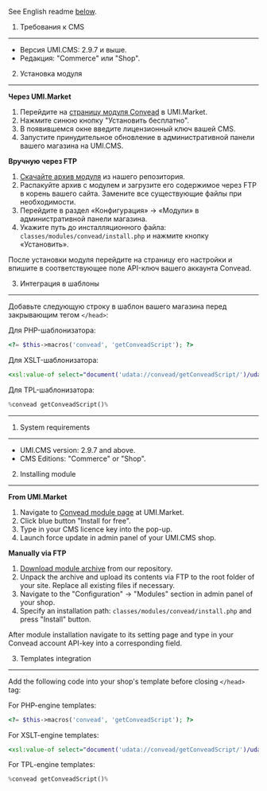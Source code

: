 See English readme [below](#1-system-requirements).

1. Требования к CMS
-------------------

* Версия UMI.CMS: 2.9.7 и выше.
* Редакция: "Сommerce" или "Shop".

2. Установка модуля 
-------------------

**Через UMI.Market**

1. Перейдите на [страницу модуля Convead](http://market.umi-cms.ru/module/convead/) в UMI.Market.
2. Нажмите синюю кнопку "Установить бесплатно".
3. В появившемся окне введите лицензионный ключ вашей CMS.
4. Запустите принудительное обновление в административной панели вашего магазина на UMI.CMS.

**Вручную через FTP**

1. [Скачайте архив модуля](https://d2p70fm3k6a3cb.cloudfront.net/public/plugins/umi/convead.tar) из нашего репозитория.
2. Распакуйте архив с модулем и загрузите его содержимое через FTP в корень вашего сайта. Замените все существующие файлы при необходимости.
3. Перейдите в раздел «Конфигурация» → «Модули» в административной панели магазина.
4. Укажите путь до инсталляционного файла: `classes/modules/convead/install.php` и нажмите кнопку «Установить».

После установки модуля перейдите на страницу его настройки и впишите в соответствующее поле API-ключ вашего аккаунта Convead.

3. Интеграция в шаблоны
-----------------------

Добавьте следующую строку в шаблон вашего магазина перед закрывающим тегом `</head>`:

Для PHP-шаблонизатора:  

```php
<?= $this->macros('convead', 'getConveadScript'); ?>
```

Для XSLT-шаблонизатора:  
```xslt
<xsl:value-of select="document('udata://convead/getConveadScript/')/udata" disable-output-escaping="yes" />
```

Для TPL-шаблонизатора:  

```php
%convead getConveadScript()%
```

----------------------

1. System requirements
----------------------

* UMI.CMS version: 2.9.7 and above.
* CMS Editions: "Сommerce" or "Shop".

2. Installing module
--------------------

**From UMI.Market**

1. Navigate to [Convead module page](http://market.umi-cms.ru/module/convead/) at UMI.Market.
2. Click blue button "Install for free".
3. Type in your CMS licence key into the pop-up.
4. Launch force update in admin panel of your UMI.CMS shop.

**Manually via FTP**

1. [Download module archive](https://d2p70fm3k6a3cb.cloudfront.net/public/plugins/umi/convead.tar) from our repository.
2. Unpack the archive and upload its contents via FTP to the root folder of your site. Replace all existing files if necessary.
3. Navigate to the "Configuration" → "Modules" section in admin panel of your shop.
4. Specify an installation path: `classes/modules/convead/install.php` and press "Install" button.

After module installation navigate to its setting page and type in your Convead account API-key into a corresponding field.

3. Templates integration
------------------------

Add the following code into your shop's template before closing `</head>` tag:

For PHP-engine templates:  

```php
<?= $this->macros('convead', 'getConveadScript'); ?>
```

For XSLT-engine templates:  
```xslt
<xsl:value-of select="document('udata://convead/getConveadScript/')/udata" disable-output-escaping="yes" />
```

For TPL-engine templates:  

```php
%convead getConveadScript()%
```
